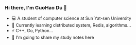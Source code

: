 ### Hi there, I'm GuoHao Du 👋
- 💻 A student of computer science at Sun Yat-sen University
- 🌱 Currently learning distributed system, Redis, algorithms...
- ⚡ C++, Go, Python...
- 💬 I'm going to share my study notes here

<!--
**imfinehahah/imfinehahah** is a ✨ _special_ ✨ repository because its `README.md` (this file) appears on your GitHub profile.

Here are some ideas to get you started:

- 🔭 I’m currently working on ...

- 😄 Pronouns: ...
- ⚡ Fun fact: ...
-->
